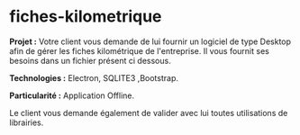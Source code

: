 # fiches-kilometrique
**Projet :** Votre client vous demande de lui fournir un logiciel de type Desktop afin de gérer les fiches kilométrique de l'entreprise.
Il vous fournit ses besoins dans un fichier présent ci dessous.

**Technologies :** Electron, SQLITE3 ,Bootstrap.

**Particularité :** Application Offline.

Le client vous demande également de valider avec lui toutes utilisations de librairies.
